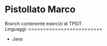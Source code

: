 <B> Pistollato Marco </B>
=========================
<BODY>
Branch contenente esercizi di TPSIT. <BR>
Linguaggi:
=========================
<UL>
  <LI> Java
</UL> <BR>
  </BODY>
